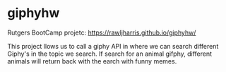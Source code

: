 # giphyhw
Rutgers BootCamp
projetc: https://rawljharris.github.io/giphyhw/

This project llows us to call a giphy API in where we can search different Giphy's in the topic we search. If search for an animal gifphy, different animals will return back with the earch with funny memes.